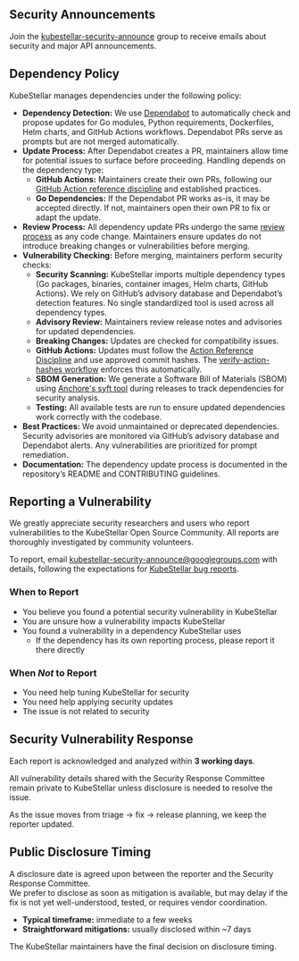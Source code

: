 <!--security-start-->
## Security Announcements

Join the [kubestellar-security-announce](https://groups.google.com/u/1/g/kubestellar-security-announce) group to receive emails about security and major API announcements.

## Dependency Policy

KubeStellar manages dependencies under the following policy:

- **Dependency Detection:** We use [Dependabot](https://github.com/dependabot) to automatically check and propose updates for Go modules, Python requirements, Dockerfiles, Helm charts, and GitHub Actions workflows. Dependabot PRs serve as prompts but are not merged automatically.
- **Update Process:** After Dependabot creates a PR, maintainers allow time for potential issues to surface before proceeding. Handling depends on the dependency type:
  - **GitHub Actions:** Maintainers create their own PRs, following our [GitHub Action reference discipline](https://github.com/kubestellar/kubestellar/blob/main/CONTRIBUTING.md#github-action-reference-discipline) and established practices.
  - **Go Dependencies:** If the Dependabot PR works as-is, it may be accepted directly. If not, maintainers open their own PR to fix or adapt the update.
- **Review Process:** All dependency update PRs undergo the same [review process](https://github.com/kubestellar/kubestellar/blob/main/CONTRIBUTING.md#pull-requests) as any code change. Maintainers ensure updates do not introduce breaking changes or vulnerabilities before merging.
- **Vulnerability Checking:** Before merging, maintainers perform security checks:
  - **Security Scanning:** KubeStellar imports multiple dependency types (Go packages, binaries, container images, Helm charts, GitHub Actions). We rely on GitHub’s advisory database and Dependabot’s detection features. No single standardized tool is used across all dependency types.
  - **Advisory Review:** Maintainers review release notes and advisories for updated dependencies.
  - **Breaking Changes:** Updates are checked for compatibility issues.
  - **GitHub Actions:** Updates must follow the [Action Reference Discipline](https://github.com/kubestellar/kubestellar/blob/main/CONTRIBUTING.md#github-action-reference-discipline) and use approved commit hashes. The [verify-action-hashes workflow](https://github.com/kubestellar/kubestellar/blob/main/.github/workflows/verify-action-hashes.yaml) enforces this automatically.
  - **SBOM Generation:** We generate a Software Bill of Materials (SBOM) using [Anchore's syft tool](https://github.com/kubestellar/kubestellar/blob/main/.github/workflows/goreleaser.yml) during releases to track dependencies for security analysis.
  - **Testing:** All available tests are run to ensure updated dependencies work correctly with the codebase.
- **Best Practices:** We avoid unmaintained or deprecated dependencies. Security advisories are monitored via GitHub’s advisory database and Dependabot alerts. Any vulnerabilities are prioritized for prompt remediation.
- **Documentation:** The dependency update process is documented in the repository’s README and CONTRIBUTING guidelines.

## Reporting a Vulnerability

We greatly appreciate security researchers and users who report vulnerabilities to the KubeStellar Open Source Community. All reports are thoroughly investigated by community volunteers.

To report, email [kubestellar-security-announce@googlegroups.com](mailto:kubestellar-security-announce@googlegroups.com) with details, following the expectations for [KubeStellar bug reports](https://github.com/kubestellar/kubestellar/blob/main/.github/ISSUE_TEMPLATE/bug_report.yaml).

### When to Report
- You believe you found a potential security vulnerability in KubeStellar  
- You are unsure how a vulnerability impacts KubeStellar  
- You found a vulnerability in a dependency KubeStellar uses  
  - If the dependency has its own reporting process, please report it there directly

### When *Not* to Report
- You need help tuning KubeStellar for security  
- You need help applying security updates  
- The issue is not related to security  

## Security Vulnerability Response

Each report is acknowledged and analyzed within **3 working days**.  

All vulnerability details shared with the Security Response Committee remain private to KubeStellar unless disclosure is needed to resolve the issue.  

As the issue moves from triage → fix → release planning, we keep the reporter updated.

## Public Disclosure Timing

A disclosure date is agreed upon between the reporter and the Security Response Committee.  
We prefer to disclose as soon as mitigation is available, but may delay if the fix is not yet well-understood, tested, or requires vendor coordination.  

- **Typical timeframe:** immediate to a few weeks  
- **Straightforward mitigations:** usually disclosed within ~7 days  

The KubeStellar maintainers have the final decision on disclosure timing.
<!--security-end-->
